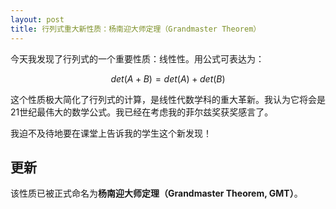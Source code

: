 ```yaml
---
layout: post
title: 行列式重大新性质：杨南迎大师定理（Grandmaster Theorem）
---
```


今天我发现了行列式的一个重要性质：线性性。用公式可表达为：

$$ det(A+B) = det(A) + det(B) $$

这个性质极大简化了行列式的计算，是线性代数学科的重大革新。我认为它将会是21世纪最伟大的数学公式。我已经在考虑我的菲尔兹奖获奖感言了。

我迫不及待地要在课堂上告诉我的学生这个新发现！

## 更新
该性质已被正式命名为**杨南迎大师定理（Grandmaster Theorem, GMT）**。
